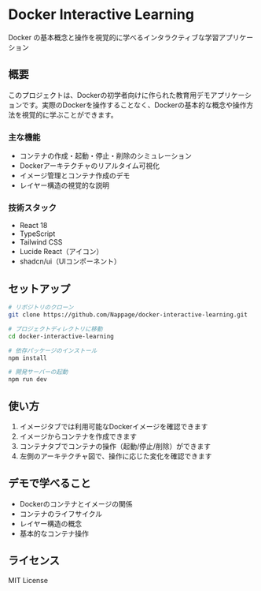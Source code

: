 # Docker Interactive Learning

Docker の基本概念と操作を視覚的に学べるインタラクティブな学習アプリケーション

## 概要

このプロジェクトは、Dockerの初学者向けに作られた教育用デモアプリケーションです。実際のDockerを操作することなく、Dockerの基本的な概念や操作方法を視覚的に学ぶことができます。

### 主な機能

- コンテナの作成・起動・停止・削除のシミュレーション
- Dockerアーキテクチャのリアルタイム可視化
- イメージ管理とコンテナ作成のデモ
- レイヤー構造の視覚的な説明

### 技術スタック

- React 18
- TypeScript
- Tailwind CSS
- Lucide React（アイコン）
- shadcn/ui（UIコンポーネント）

## セットアップ

```bash
# リポジトリのクローン
git clone https://github.com/Nappage/docker-interactive-learning.git

# プロジェクトディレクトリに移動
cd docker-interactive-learning

# 依存パッケージのインストール
npm install

# 開発サーバーの起動
npm run dev
```

## 使い方

1. イメージタブでは利用可能なDockerイメージを確認できます
2. イメージからコンテナを作成できます
3. コンテナタブでコンテナの操作（起動/停止/削除）ができます
4. 左側のアーキテクチャ図で、操作に応じた変化を確認できます

## デモで学べること

- Dockerのコンテナとイメージの関係
- コンテナのライフサイクル
- レイヤー構造の概念
- 基本的なコンテナ操作

## ライセンス

MIT License